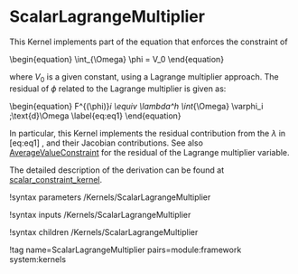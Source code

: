 # ScalarLagrangeMultiplier

This Kernel implements part of the equation that enforces the constraint of

\begin{equation}
 \int_{\Omega} \phi = V_0
\end{equation}

where $V_0$ is a given constant, using a Lagrange multiplier approach. The residual of $\phi$ related to the Lagrange multiplier is given as:

\begin{equation}
  F^{(\phi)}_i \equiv \lambda^h \int_{\Omega} \varphi_i \;\text{d}\Omega \label{eq:eq1}
\end{equation}

In particular, this Kernel implements the residual contribution from
the $\lambda$ in [eq:eq1] , and their Jacobian contributions. See also [AverageValueConstraint](source/scalarkernels/AverageValueConstraint.md) for the residual of the Lagrange multiplier variable.

The detailed description of the derivation can be found at [scalar_constraint_kernel](https://github.com/idaholab/large_media/blob/master/framework/scalar_constraint_kernel.pdf).

!syntax parameters /Kernels/ScalarLagrangeMultiplier

!syntax inputs /Kernels/ScalarLagrangeMultiplier

!syntax children /Kernels/ScalarLagrangeMultiplier

!tag name=ScalarLagrangeMultiplier pairs=module:framework system:kernels
